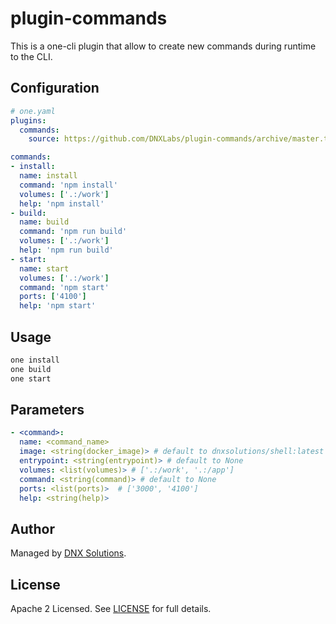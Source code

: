 # plugin-commands

This is a one-cli plugin that allow to create new commands during runtime to the CLI.


## Configuration

```yaml
# one.yaml
plugins:
  commands:
    source: https://github.com/DNXLabs/plugin-commands/archive/master.tar.gz

commands:
- install:
  name: install
  command: 'npm install'
  volumes: ['.:/work']
  help: 'npm install'
- build:
  name: build
  command: 'npm run build'
  volumes: ['.:/work']
  help: 'npm run build'
- start:
  name: start
  volumes: ['.:/work']
  command: 'npm start'
  ports: ['4100']
  help: 'npm start'
```

## Usage

```bash
one install
one build
one start
```


## Parameters
```yaml
- <command>:
  name: <command_name>
  image: <string(docker_image)> # default to dnxsolutions/shell:latest
  entrypoint: <string(entrypoint)> # default to None
  volumes: <list(volumes)> # ['.:/work', '.:/app']
  command: <string(command)> # default to None
  ports: <list(ports)>  # ['3000', '4100']
  help: <string(help)>
```

## Author

Managed by [DNX Solutions](https://github.com/DNXLabs).

## License

Apache 2 Licensed. See [LICENSE](https://github.com/DNXLabs/plugin-dnx-assume/blob/master/LICENSE) for full details.